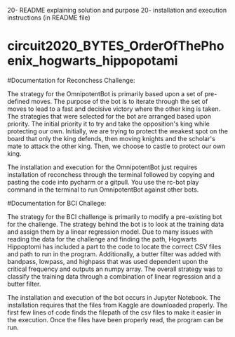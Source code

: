 20- README explaining solution and purpose
20- installation and execution instructions (in README file)

# circuit2020_BYTES_OrderOfThePhoenix_hogwarts_hippopotami

#Documentation for Reconchess Challenge:

The strategy for the OmnipotentBot is primarily based upon a set of pre-defined moves. The purpose of the bot is to iterate through the set of moves to lead to a 
fast and decisive victory where the other king is taken. The strategies that were selected for the bot are arranged based upon priority. The initial priority it to 
try and take the opposition's king while protecting our own. Initially, we are trying to protect the weakest spot on the board that only the king defends, then 
moving knights and the scholar's mate to attack the other king. Then, we choose to castle to protect our own king. 

The installation and execution for the OmnipotentBot just requires installation of reconchess through the terminal followed by copying and pasting the code into 
pycharm or a gitpull. You use the rc-bot play command in the terminal to run OmnipotentBot against other bots. 

#Documentation for BCI Challege:

The strategy for the BCI challenge is primarily to modify a pre-existing bot for the challenge. The strategy behind the bot is to look at the training data and 
assign them by a linear regression model. Due to many issues with reading the data for the challenge and finding the path, Hogwarts Hippoptomi has included a part 
to the code to locate the correct CSV files and path to run in the program. Additionally, a butter filter was added with bandpass, lowpass, and highpass that was
used dependent upon the critical frequency and outputs an numpy array. The overall strategy was to classify the training data through a combination of linear
regression and a butter filter. 

The installation and execution of the bot occurs in Jupyter Notebook. The installation requires that the files from Kaggle are downloaded properly. The first few 
lines of code finds the filepath of the csv files to make it easier in the execution. Once the files have been properly read, the program can be run. 
